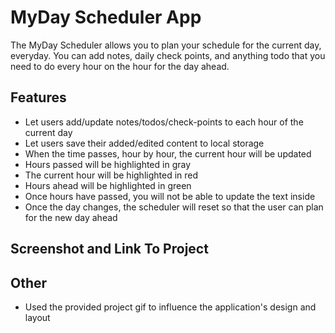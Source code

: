 # MyDay Scheduler App

The MyDay Scheduler allows you to plan your schedule for the current day, everyday. You can add notes, daily check points, and anything todo that you need to do every hour on the hour for the day ahead.

## Features

+ Let users add/update notes/todos/check-points to each hour of the current day
+ Let users save their added/edited content to local storage
+ When the time passes, hour by hour, the current hour will be updated
+ Hours passed will be highlighted in gray
+ The current hour will be highlighted in red
+ Hours ahead will be highlighted in green
+ Once hours have passed, you will not be able to update the text inside
+ Once the day changes, the scheduler will reset so that the user can plan for the new day ahead

## Screenshot and Link To Project

## Other

+ Used the provided project gif to influence the application's design and layout